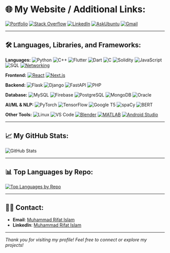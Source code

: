 # 🌐 My Website / Additional Links:
[![Portfolio](https://img.shields.io/badge/-Portfolio-blue?style=flat-square&logo=google-chrome)](https://rifat-portfolio-2jvt.vercel.app/)
[![Stack Overflow](https://img.shields.io/badge/-Stack%20Overflow-FE7A16?style=flat-square&logo=stackoverflow&logoColor=white)](https://stackoverflow.com/users/22761098/md-rifat-islam)
[![LinkedIn](https://img.shields.io/badge/-LinkedIn-blue?style=flat-square&logo=linkedin&logoColor=white)](https://www.linkedin.com/in/muhammad-rifat-islam-9ab376230/)
[![AskUbuntu](https://img.shields.io/badge/-Ask%20Ubuntu-DD4814?style=flat-square&logo=ubuntu&logoColor=white)](https://askubuntu.com/users/2040546/md-rifat-islam)
[![Gmail](https://img.shields.io/badge/-Gmail-D14836?style=flat-square&logo=gmail&logoColor=white)](mailto:rifat010bushral@gmail.com)

---

## 🛠️ Languages, Libraries, and Frameworks:

**Languages:**
![Python](https://img.shields.io/badge/-Python-3776AB?style=flat-square&logo=python&logoColor=white)
![C++](https://img.shields.io/badge/-C++-00599C?style=flat-square&logo=c%2B%2B&logoColor=white)
![Flutter](https://img.shields.io/badge/-Flutter-02569B?style=flat-square&logo=flutter&logoColor=white)
![Dart](https://img.shields.io/badge/-Dart-0175C2?style=flat-square&logo=dart&logoColor=white)
![C](https://img.shields.io/badge/-C-A8B9CC?style=flat-square&logo=c&logoColor=white)
![Solidity](https://img.shields.io/badge/-Solidity-363636?style=flat-square&logo=ethereum&logoColor=white)
![JavaScript](https://img.shields.io/badge/-JavaScript-F7DF1E?style=flat-square&logo=javascript&logoColor=black)
![SQL](https://img.shields.io/badge/-SQL-4479A1?style=flat-square&logo=mysql&logoColor=white)
[![Networking](https://img.shields.io/badge/-Networking-0078D7?style=flat-square&logo=cisco&logoColor=white)](https://en.wikipedia.org/wiki/Computer_network)

**Frontend:**
[![React](https://img.shields.io/badge/-React-61DAFB?style=flat-square&logo=react&logoColor=white)](https://react.dev/)
[![Next.js](https://img.shields.io/badge/-Next.js-000000?style=flat-square&logo=next.js&logoColor=white)](https://nextjs.org/)

**Backend:**
![Flask](https://img.shields.io/badge/-Flask-000000?style=flat-square&logo=flask&logoColor=white)
![Django](https://img.shields.io/badge/-Django-092E20?style=flat-square&logo=django&logoColor=white)
![FastAPI](https://img.shields.io/badge/-FastAPI-009688?style=flat-square&logo=fastapi&logoColor=white)
![PHP](https://img.shields.io/badge/-PHP-777BB4?style=flat-square&logo=php&logoColor=white)

**Database:**
![MySQL](https://img.shields.io/badge/-MySQL-4479A1?style=flat-square&logo=mysql&logoColor=white)
![Firebase](https://img.shields.io/badge/-Firebase-FFCA28?style=flat-square&logo=firebase&logoColor=white)
![PostgreSQL](https://img.shields.io/badge/-PostgreSQL-336791?style=flat-square&logo=postgresql&logoColor=white)
![MongoDB](https://img.shields.io/badge/-MongoDB-47A248?style=flat-square&logo=mongodb&logoColor=white)
![Oracle](https://img.shields.io/badge/-Oracle-F80000?style=flat-square&logo=oracle&logoColor=white)

**AI/ML & NLP:**
![PyTorch](https://img.shields.io/badge/-PyTorch-EE4C2C?style=flat-square&logo=pytorch&logoColor=white)
![TensorFlow](https://img.shields.io/badge/-TensorFlow-FF6F00?style=flat-square&logo=tensorflow&logoColor=white)
![Google T5](https://img.shields.io/badge/-Google%20T5-4285F4?style=flat-square&logo=google&logoColor=white)
![spaCy](https://img.shields.io/badge/-spaCy-09A3D5?style=flat-square&logo=spacy&logoColor=white)
![BERT](https://img.shields.io/badge/-BERT-FFD700?style=flat-square&logo=bert&logoColor=black)
<!--
**DevOps:**
![GitLab](https://img.shields.io/badge/-GitLab-FC6D26?style=flat-square&logo=gitlab&logoColor=white)
![Docker](https://img.shields.io/badge/-Docker-2496ED?style=flat-square&logo=docker&logoColor=white)
![AWS](https://img.shields.io/badge/-AWS-232F3E?style=flat-square&logo=amazon-aws&logoColor=white)
-->
**Other Tools:**
![Linux](https://img.shields.io/badge/-Linux-FCC624?style=flat-square&logo=linux&logoColor=black)
![VS Code](https://img.shields.io/badge/-VS%20Code-007ACC?style=flat-square&logo=visual-studio-code&logoColor=white)
[![Blender](https://img.shields.io/badge/-Blender-F5792A?style=flat-square&logo=blender&logoColor=white)](https://www.blender.org/)
[![MATLAB](https://img.shields.io/badge/-MATLAB-0076A8?style=flat-square&logo=Mathworks&logoColor=white)](https://www.mathworks.com/products/matlab.html)
[![Android Studio](https://img.shields.io/badge/-Android%20Studio-3DDC84?style=flat-square&logo=android-studio&logoColor=white)](https://developer.android.com/studio)


---

<!--
## ⚡ Activity

[![Muhammad Rifat Islam's GitHub Contribution Graph](https://github-readme-activity-graph.cyclic.app/graph?username=Md-Rifat-Islam&theme=react-dark&area=true&hide_border=true)](https://github.com/Md-Rifat-Islam)

---
-->

## 📈 My GitHub Stats:

![GitHub Stats](https://github-readme-stats.vercel.app/api?username=Md-Rifat-Islam&show_icons=true&theme=radical)

<!--- **Total Stars Earned**: 2  
- **Total Commits (2024)**: 338  
- **Total PRs**: 1  
- **Total Issues**: 10  
- **Total Contributions**: 1,254  
- **Current Streak**: 5 days  
- **Longest Streak**: 13 days  -->

---

## 📊 Top Languages by Repo:

[![Top Languages by Repo](https://github-readme-stats.vercel.app/api/top-langs/?username=Md-Rifat-Islam&layout=compact&theme=radical)](https://github.com/Md-Rifat-Islam)

---

<!--
## 🏆 Achievements:

![Dev.to](https://img.shields.io/badge/-Dev.to-0A0A0A?style=flat-square&logo=dev.to&logoColor=white)
![Daily.dev](https://img.shields.io/badge/-Daily.dev-000000?style=flat-square&logo=daily.dev&logoColor=white)

---
-->

## 👨‍💻 Contact:

- **Email**: [Muhammad Rifat Islam](mailto:rifat010bushra@gmail.com)
- **LinkedIn**: [Muhammad Rifat Islam](https://www.linkedin.com/in/muhammad-rifat-islam-9ab376230/)

---

*Thank you for visiting my profile! Feel free to connect or explore my projects!*
